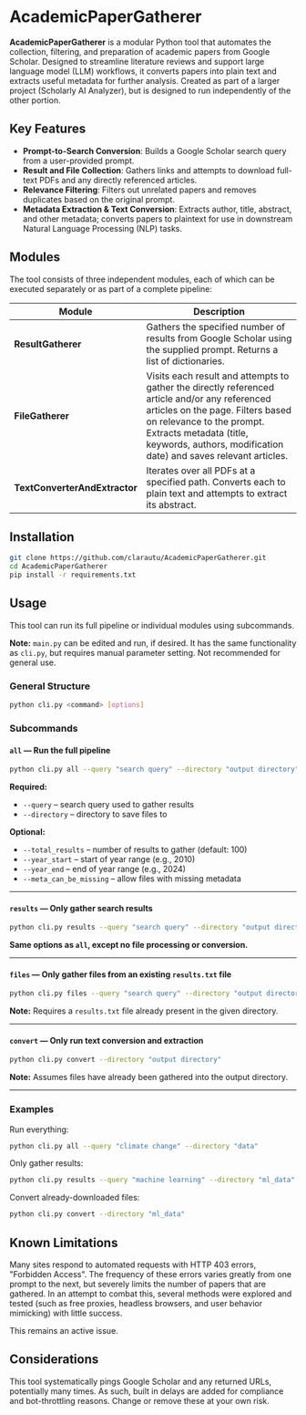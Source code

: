 # AcademicPaperGatherer

**AcademicPaperGatherer** is a modular Python tool that automates the collection, filtering, and preparation of academic papers from Google Scholar. Designed to streamline literature reviews and support large language model (LLM) workflows, it converts papers into plain text and extracts useful metadata for further analysis. Created as part of a larger project (Scholarly AI Analyzer), but is designed to run independently of the other portion.

## Key Features

- **Prompt-to-Search Conversion**: Builds a Google Scholar search query from a user-provided prompt.
- **Result and File Collection**: Gathers links and attempts to download full-text PDFs and any directly referenced articles.
- **Relevance Filtering**: Filters out unrelated papers and removes duplicates based on the original prompt.
- **Metadata Extraction & Text Conversion**: Extracts author, title, abstract, and other metadata; converts papers to plaintext for use in downstream Natural Language Processing (NLP) tasks.

## Modules

The tool consists of three independent modules, each of which can be executed separately or as part of a complete pipeline:

| Module | Description |
|--------|-------------|
| **ResultGatherer** | Gathers the specified number of results from Google Scholar using the supplied prompt. Returns a list of dictionaries. |
| **FileGatherer** | Visits each result and attempts to gather the directly referenced article and/or any referenced articles on the page. Filters based on relevance to the prompt. Extracts metadata (title, keywords, authors, modification date) and saves relevant articles. |
| **TextConverterAndExtractor** | Iterates over all PDFs at a specified path. Converts each to plain text and attempts to extract its abstract. |

## Installation

```bash
git clone https://github.com/clarautu/AcademicPaperGatherer.git
cd AcademicPaperGatherer
pip install -r requirements.txt
```

## Usage

This tool can run its full pipeline or individual modules using subcommands.

**Note:** `main.py` can be edited and run, if desired. It has the same functionality as `cli.py`, but requires manual parameter setting. Not recommended for general use.

### General Structure

```bash
python cli.py <command> [options]
```

### Subcommands

#### `all` — Run the full pipeline

```bash
python cli.py all --query "search query" --directory "output directory" [options]
```

**Required:**
- `--query` – search query used to gather results
- `--directory` – directory to save files to

**Optional:**
- `--total_results` – number of results to gather (default: 100)
- `--year_start` – start of year range (e.g., 2010)
- `--year_end` – end of year range (e.g., 2024)
- `--meta_can_be_missing` – allow files with missing metadata

---

#### `results` — Only gather search results

```bash
python cli.py results --query "search query" --directory "output directory" [options]
```

**Same options as `all`, except no file processing or conversion.**

---

#### `files` — Only gather files from an existing `results.txt` file

```bash
python cli.py files --query "search query" --directory "output directory" [options]
```

**Note:** Requires a `results.txt` file already present in the given directory.

---

#### `convert` — Only run text conversion and extraction

```bash
python cli.py convert --directory "output directory"
```

**Note:** Assumes files have already been gathered into the output directory.

---

### Examples

Run everything:

```bash
python cli.py all --query "climate change" --directory "data"
```

Only gather results:

```bash
python cli.py results --query "machine learning" --directory "ml_data" --total_results 50
```

Convert already-downloaded files:

```bash
python cli.py convert --directory "ml_data"
```


## Known Limitations

Many sites respond to automated requests with HTTP 403 errors, "Forbidden Access". The frequency of these errors varies greatly from one prompt to the next, but severely limits the number of papers that are gathered. In an attempt to combat this, several methods were explored and tested (such as free proxies, headless browsers, and user behavior mimicking) with little success.

This remains an active issue.

## Considerations

This tool systematically pings Google Scholar and any returned URLs, potentially many times. As such, built in delays are added for compliance and bot-throttling reasons. Change or remove these at your own risk.
